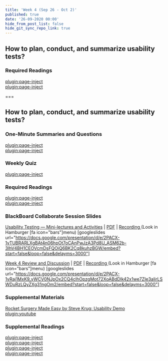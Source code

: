 ```yaml
---
title: 'Week 4 (Sep 26 - Oct 2)'
published: true
date: '26-09-2020 00:00'
hide_from_post_list: false
hide_git_sync_repo_link: true
---
```


## How to plan, conduct, and summarize usability tests?  

### Required Readings  
[plugin:page-inject](../../weekly-readings/week-04-1?template=partials/embedlycardlinkonly)  
[plugin:page-inject](../../weekly-readings/week-04-2?template=partials/embedlycardlinkonly)  

===

## **How to plan, conduct, and summarize usability tests?**

### One-Minute Summaries and Questions  
[plugin:page-inject](../../canvaslms-assignments/one-minute-summaries/week-04-1)  
[plugin:page-inject](../../canvaslms-assignments/one-minute-summaries/week-04-2)  

### Weekly Quiz
[plugin:page-inject](../../canvaslms-assignments/weekly-review-quizzes/week-04)  

### Required Readings  
[plugin:page-inject](../../weekly-readings/week-04-1?template=partials/embedlycardlinkonly)  
[plugin:page-inject](../../weekly-readings/week-04-2?template=partials/embedlycardlinkonly)  

### BlackBoard Collaborate Session Slides
[Usability Testing — Mini-lectures and Activities](https://docs.google.com/presentation/d/e/2PACX-1vTUBRARLXgBAt4n06hpOt7oCAnPwJzA3Pd8U_ASM62b-3lhV4BH1CEOVcmDsFQOiQ6BK2Cq8kuhzBGW/pub?start=false&loop=false&delayms=3000)  | [PDF](https://canvas.sfu.ca/courses/56304/files/folder/Downloads/Slides%20PDFs/Mini-Lectures%20and%20Activities/Week-04) | [Recording ](https://canvas.sfu.ca/courses/56304/external_tools/3544) (Look in Hamburger [fa icon="bars"]menu)
[googleslides url="https://docs.google.com/presentation/d/e/2PACX-1vTUBRARLXgBAt4n06hpOt7oCAnPwJzA3Pd8U_ASM62b-3lhV4BH1CEOVcmDsFQOiQ6BK2Cq8kuhzBGW/embed?start=false&loop=false&delayms=3000"]

[Week 4 Review and Discussion](https://docs.google.com/presentation/d/e/2PACX-1vRaj1MxK9_yWCV0NJpOx2CQ4clhOpzgMot72XoABdDlk42x1we7ZIe3alirLSWDuRzLQyZXg31ngOm2/pub?start=false&loop=false&delayms=3000)  | [PDF](https://canvas.sfu.ca/courses/56304/files/folder/Downloads/Slides%20PDFs/Review%20and%20Discussion/Week-04) | [Recording ](https://canvas.sfu.ca/courses/56304/external_tools/3544) (Look in Hamburger [fa icon="bars"]menu)
[googleslides url="https://docs.google.com/presentation/d/e/2PACX-1vRaj1MxK9_yWCV0NJpOx2CQ4clhOpzgMot72XoABdDlk42x1we7ZIe3alirLSWDuRzLQyZXg31ngOm2/embed?start=false&loop=false&delayms=3000"]

### Supplemental Materials  
[Rocket Surgery Made Easy by Steve Krug: Usability Demo](https://www.youtube.com/watch?v=1UCDUOB_aS8)  
[plugin:youtube](https://www.youtube.com/watch?v=1UCDUOB_aS8)

### Supplemental Readings  
[plugin:page-inject](../../ux-techniques-guide/how-to-plan-conduct-and-summarize-usability-tests/usability-testing-formal)  
[plugin:page-inject](../../ux-techniques-guide/how-to-plan-conduct-and-summarize-usability-tests/usability-test-surveys)  
[plugin:page-inject](../../ux-techniques-guide/how-to-plan-conduct-and-summarize-usability-tests/usability-test-tasks)  
[plugin:page-inject](../../ux-techniques-guide/how-to-plan-conduct-and-summarize-usability-tests/usability-testing-remote)  
